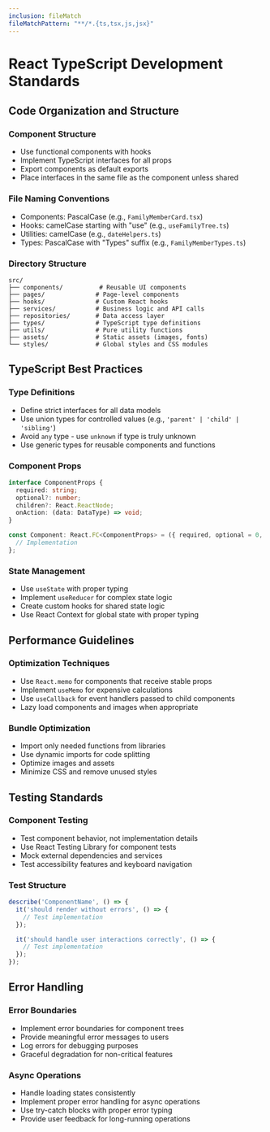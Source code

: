 ```yaml
---
inclusion: fileMatch
fileMatchPattern: "**/*.{ts,tsx,js,jsx}"
---
```


# React TypeScript Development Standards

## Code Organization and Structure

### Component Structure
- Use functional components with hooks
- Implement TypeScript interfaces for all props
- Export components as default exports
- Place interfaces in the same file as the component unless shared

### File Naming Conventions
- Components: PascalCase (e.g., `FamilyMemberCard.tsx`)
- Hooks: camelCase starting with "use" (e.g., `useFamilyTree.ts`)
- Utilities: camelCase (e.g., `dateHelpers.ts`)
- Types: PascalCase with "Types" suffix (e.g., `FamilyMemberTypes.ts`)

### Directory Structure
```
src/
├── components/          # Reusable UI components
├── pages/              # Page-level components
├── hooks/              # Custom React hooks
├── services/           # Business logic and API calls
├── repositories/       # Data access layer
├── types/              # TypeScript type definitions
├── utils/              # Pure utility functions
├── assets/             # Static assets (images, fonts)
└── styles/             # Global styles and CSS modules
```

## TypeScript Best Practices

### Type Definitions
- Define strict interfaces for all data models
- Use union types for controlled values (e.g., `'parent' | 'child' | 'sibling'`)
- Avoid `any` type - use `unknown` if type is truly unknown
- Use generic types for reusable components and functions

### Component Props
```typescript
interface ComponentProps {
  required: string;
  optional?: number;
  children?: React.ReactNode;
  onAction: (data: DataType) => void;
}

const Component: React.FC<ComponentProps> = ({ required, optional = 0, children, onAction }) => {
  // Implementation
};
```

### State Management
- Use `useState` with proper typing
- Implement `useReducer` for complex state logic
- Create custom hooks for shared state logic
- Use React Context for global state with proper typing

## Performance Guidelines

### Optimization Techniques
- Use `React.memo` for components that receive stable props
- Implement `useMemo` for expensive calculations
- Use `useCallback` for event handlers passed to child components
- Lazy load components and images when appropriate

### Bundle Optimization
- Import only needed functions from libraries
- Use dynamic imports for code splitting
- Optimize images and assets
- Minimize CSS and remove unused styles

## Testing Standards

### Component Testing
- Test component behavior, not implementation details
- Use React Testing Library for component tests
- Mock external dependencies and services
- Test accessibility features and keyboard navigation

### Test Structure
```typescript
describe('ComponentName', () => {
  it('should render without errors', () => {
    // Test implementation
  });

  it('should handle user interactions correctly', () => {
    // Test implementation
  });
});
```

## Error Handling

### Error Boundaries
- Implement error boundaries for component trees
- Provide meaningful error messages to users
- Log errors for debugging purposes
- Graceful degradation for non-critical features

### Async Operations
- Handle loading states consistently
- Implement proper error handling for async operations
- Use try-catch blocks with proper error typing
- Provide user feedback for long-running operations